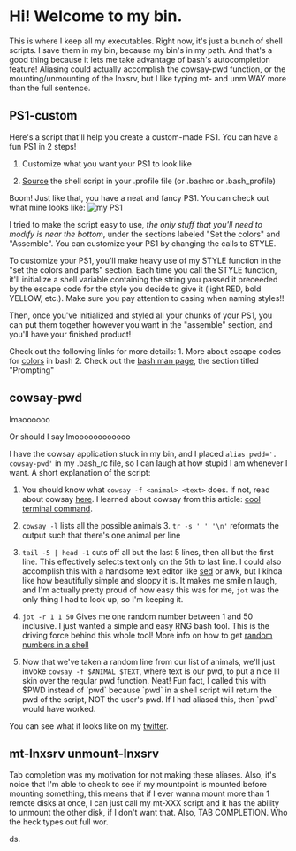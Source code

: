 # Hi! Welcome to my bin.

This is where I keep all my executables. Right now, it's just a bunch of shell scripts. I save them in my bin, because my bin's in my path. And that's a good thing because it lets me take advantage of bash's autocompletion feature! Aliasing could actually accomplish the cowsay-pwd function, or the mounting/unmounting of the lnxsrv, but I like typing mt-<tab> and unm<tab> WAY more than the full sentence.

## PS1-custom

Here's a script that'll help you create a custom-made PS1. You can have a fun PS1 in 2 steps!

1. Customize what you want your PS1 to look like

2. [Source](https://stackoverflow.com/questions/45761508/whats-the-difference-between-script-or-source-script-bash-script) the shell script in your .profile file (or .bashrc or .bash_profile)

Boom! Just like that, you have a neat and fancy PS1. You can check out what mine looks like: ![my PS1](https://imgur.com/a/NnIJd "My PS1")
 
I tried to make the script easy to use, *the only stuff that you'll need to modify is near the bottom*, under the sections labeled "Set the colors" and "Assemble". You can customize your PS1 by changing the calls to STYLE.
 
To customize your PS1, you'll make heavy use of my STYLE function in the "set the colors and parts" section. Each time you call the STYLE function, it'll initialize a shell variable containing the string you passed it preceeded by the escape code for the style you decide to give it (light RED, bold YELLOW, etc.). Make sure you pay attention to casing when naming styles!!

Then, once you've initialized and styled all your chunks of your PS1, you can put them together however you want in the "assemble" section, and you'll have your finished product!

Check out the following links for more details: 1. More about escape codes for [colors](http://tldp.org/HOWTO/Bash-Prompt-HOWTO/x329.html) in bash 2. Check out the [bash man page](https://linux.die.net/man/1/bash), the section titled "Prompting"

## cowsay-pwd

lmaoooooo

Or should I say lmoooooooooooo

I have the cowsay application stuck in my bin, and I placed `alias pwdd='. cowsay-pwd'` in my .bash_rc file, so I can laugh at how stupid I am whenever I want. A short explanation of the script:

1. You should know what `cowsay -f <animal> <text>` does. If not, read about cowsay [here](https://askubuntu.com/questions/527501/what-cowsay-characters-does-ubuntu-have-by-default-and-how-can-i-test-them). I learned about cowsay from this article: [cool terminal command](http://smashingtips.com/linux/cool-terminal-commands-for-linux).

2. `cowsay -l` lists all the possible animals 3. `tr -s ' ' '\n'` reformats the output such that there's one animal per line

4. `tail -5 | head -1` cuts off all but the last 5 lines, then all but the first line. This effectively selects text only on the 5th to last line. I could also accomplish this with a handsome text editor like [sed](https://stackoverflow.com/questions/6022384/bash-tool-to-get-nth-line-from-a-file) or awk, but I kinda like how beautifully simple and sloppy it is. It makes me smile n laugh, and I'm actually pretty proud of how easy this was for me, `jot` was the only thing I had to look up, so I'm keeping it.

5. `jot -r 1 1 50` Gives me one random number between 1 and 50 inclusive. I just wanted a simple and easy RNG bash tool. This is the driving force behind this whole tool! More info on how to get [random numbers in a shell](https://stackoverflow.com/questions/2556190/random-number-from-a-range-in-a-bash-script)

6. Now that we've taken a random line from our list of animals, we'll just invoke `cowsay -f $ANIMAL $TEXT`, where text is our pwd, to put a nice lil skin over the regular pwd function. Neat! Fun fact, I called this with $PWD instead of \`pwd\` because \`pwd\` in a shell script will return the pwd of the script, NOT the user's pwd. If I had aliased this, then \`pwd\` would have worked.

You can see what it looks like on my
[twitter](https://twitter.com/Adsweed/status/954638087660777475).

## mt-lnxsrv unmount-lnxsrv

Tab completion was my motivation for not making these aliases. Also, it's noice that I'm able to check to see if my mountpoint is mounted before mounting something, this means that if I ever wanna mount more than 1 remote disks at once, I can just call my mt-XXX script and it has the ability to unmount the other disk, if I don't want that. Also, TAB COMPLETION. Who the heck types out full wor.

ds.

